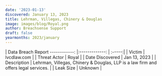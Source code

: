 ```yaml
---
date: '2023-01-13'
discovered: January 13, 2023
title: Lehrman, Villegas, Chinery & Douglas
image: images/blog/Royal.png
author: Breachsense Support
draft: false
yearmonths: 2023/january
---
```



| Data Breach Report
------------:     |:-------------:    | :-----:|
| Victim      | lvcdlaw.com      | 
| Threat Actor      | Royal      | 
| Date Discovered      | Jan 13, 2023      | 
| Description      | Lehrman, Villegas, Chinery & Douglas, LLP is a law firm and offers legal services.      | 
| Leak Size      | Unknown      | 

